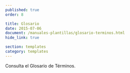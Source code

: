 ```yaml
---
published: true
order: 8

title: Glosario
date: 2015-07-06
document: /manuales-plantillas/glosario-terminos.html
hide_link: true

section: templates
category: templates
---
```


Consulta el Glosario de Términos.
